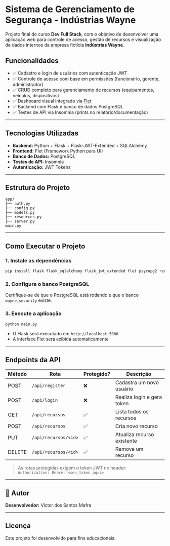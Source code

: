
# Sistema de Gerenciamento de Segurança - Indústrias Wayne

Projeto final do curso **Dev Full Stack**, com o objetivo de desenvolver uma aplicação web para controle de acesso, gestão de recursos e visualização de dados internos da empresa fictícia **Indústrias Wayne**.

## Funcionalidades

- ✅ Cadastro e login de usuários com autenticação JWT
- ✅ Controle de acesso com base em permissões (funcionário, gerente, administrador)
- ✅ CRUD completo para gerenciamento de recursos (equipamentos, veículos, dispositivos)
- ✅ Dashboard visual integrado via [Flet](https://flet.dev)
- ✅ Backend com Flask e banco de dados PostgreSQL
- ✅ Testes de API via Insomnia (prints no relatório/documentação)

---

## Tecnologias Utilizadas

- **Backend:** Python + Flask + Flask-JWT-Extended + SQLAlchemy
- **Frontend:** Flet (Framework Python para UI)
- **Banco de Dados:** PostgreSQL
- **Testes de API:** Insomnia
- **Autenticação:** JWT Tokens

---

## Estrutura do Projeto

```
app/
├── auth.py         
├── config.py       
├── models.py       
├── resources.py    
├── server.py       
main.py             
```

---

## Como Executar o Projeto

### 1. Instale as dependências

```bash
pip install flask flask_sqlalchemy flask_jwt_extended flet psycopg2 requests
```

### 2. Configure o banco PostgreSQL

Certifique-se de que o PostgreSQL está rodando e que o banco `wayne_security` existe.

### 3. Execute a aplicação

```bash
python main.py
```

- O Flask será executado em `http://localhost:5000`
- A interface Flet será exibida automaticamente

---

## Endpoints da API

| Método | Rota                      | Protegido? | Descrição                    |
|--------|---------------------------|------------|------------------------------|
| POST   | `/api/register`           | ❌         | Cadastra um novo usuário     |
| POST   | `/api/login`              | ❌         | Realiza login e gera token   |
| GET    | `/api/recursos`           | ✅         | Lista todos os recursos      |
| POST   | `/api/recursos`           | ✅         | Cria novo recurso            |
| PUT    | `/api/recursos/<id>`      | ✅         | Atualiza recurso existente   |
| DELETE | `/api/recursos/<id>`      | ✅         | Remove um recurso            |

> As rotas protegidas exigem o token JWT no header:  
> `Authorization: Bearer <seu_token_aqui>`

---


## 👤 Autor

**Desenvolvedor:** Victor dos Santos Mafra  

---

## Licença

Este projeto foi desenvolvido para fins educacionais.
